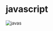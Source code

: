 # javascript 
 
 ![javas](https://2.bp.blogspot.com/-z6q9nVbRxTI/XD-eNSUWtrI/AAAAAAAAMC0/bYratloel2AytKlQXuaFqD51D3P54xE5gCLcBGAs/s1600/%25D9%2585%25D8%25B5%25D8%25A7%25D8%25AF%25D8%25B1%2B%25D8%25AA%25D8%25B9%25D9%2584%25D9%2585%2B%25D8%25AC%25D8%25A7%25D9%2581%25D8%25A7%2B%25D8%25B3%25D9%2583%25D8%25B1%25D9%258A%25D8%25A8%25D8%25AA.png)
